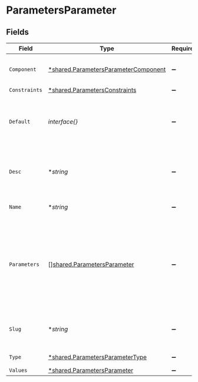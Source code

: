 # ParametersParameter


## Fields

| Field                                                                                                                         | Type                                                                                                                          | Required                                                                                                                      | Description                                                                                                                   | Example                                                                                                                       |
| ----------------------------------------------------------------------------------------------------------------------------- | ----------------------------------------------------------------------------------------------------------------------------- | ----------------------------------------------------------------------------------------------------------------------------- | ----------------------------------------------------------------------------------------------------------------------------- | ----------------------------------------------------------------------------------------------------------------------------- |
| `Component`                                                                                                                   | [*shared.ParametersParameterComponent](../../models/shared/parametersparametercomponent.md)                                   | :heavy_minus_sign:                                                                                                            | Used to specify UI-only type modifiers                                                                                        | textarea                                                                                                                      |
| `Constraints`                                                                                                                 | [*shared.ParametersConstraints](../../models/shared/parametersconstraints.md)                                                 | :heavy_minus_sign:                                                                                                            | N/A                                                                                                                           |                                                                                                                               |
| `Default`                                                                                                                     | *interface{}*                                                                                                                 | :heavy_minus_sign:                                                                                                            | Optional default value for this parameter, used if not set.                                                                   |                                                                                                                               |
| `Desc`                                                                                                                        | **string*                                                                                                                     | :heavy_minus_sign:                                                                                                            | Description for this parameter.                                                                                               | Email to use for selecting which user to edit.                                                                                |
| `Name`                                                                                                                        | **string*                                                                                                                     | :heavy_minus_sign:                                                                                                            | Name for this parameter.                                                                                                      | User Email                                                                                                                    |
| `Parameters`                                                                                                                  | [][shared.ParametersParameter](../../models/shared/parametersparameter.md)                                                    | :heavy_minus_sign:                                                                                                            | If this parameter has an object data type, represents an ordered list of key-value pairs that can be included in this object. |                                                                                                                               |
| `Slug`                                                                                                                        | **string*                                                                                                                     | :heavy_minus_sign:                                                                                                            | A human-friendly identifier for the parameter.                                                                                | user_email                                                                                                                    |
| `Type`                                                                                                                        | [*shared.ParametersParameterType](../../models/shared/parametersparametertype.md)                                             | :heavy_minus_sign:                                                                                                            | Parameter data type.                                                                                                          | string                                                                                                                        |
| `Values`                                                                                                                      | [*shared.ParametersParameter](../../models/shared/parametersparameter.md)                                                     | :heavy_minus_sign:                                                                                                            | N/A                                                                                                                           |                                                                                                                               |